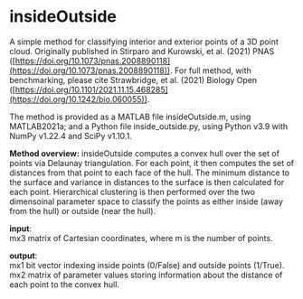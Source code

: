 # insideOutside
A simple method for classifying interior and exterior points of a 3D point cloud. 
Originally published in Stirparo and Kurowski, et al. (2021) PNAS ([https://doi.org/10.1073/pnas.2008890118](https://doi.org/10.1073/pnas.2008890118)).
For full method, with benchmarking, please cite Strawbridge, et al. (2021) Biology Open ([https://doi.org/10.1101/2021.11.15.468285](https://doi.org/10.1242/bio.060055)).

The method is provided as a MATLAB file insideOutside.m, using MATLAB2021a; and a Python file inside_outside.py, using Python v3.9 with NumPy v1.22.4 and SciPy v1.10.1. 

**Method overview:**
insideOutside computes a convex hull over the set of points via Delaunay triangulation. 
For each point, it then computes the set of distances from that point to each face of the hull.
The minimum distance to the surface and variance in distances to the surface is then calculated for each point.
Hierarchical clustering is then performed over the two dimensoinal parameter space to classify the points as either inside (away from the hull) or outside (near the hull).

**input**: <br /> mx3 matrix of Cartesian coordinates, where m is the number of points. 

**output**: <br />
mx1 bit vector indexing inside points (0/False) and outside points (1/True).<br />
mx2 matrix of parameter values storing information about the distance of each point to the convex hull.
